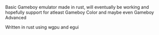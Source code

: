Basic Gameboy emulator made in rust, will eventually be working and hopefully support for atleast Gameboy Color and maybe even Gameboy Advanced

Written in rust using wgpu and egui
